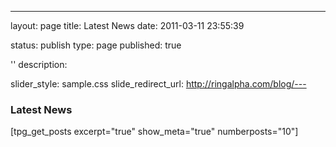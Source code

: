 ---
layout: page
title: Latest News
date: 2011-03-11 23:55:39


status: publish
type: page
published: true



''
description:









slider_style: sample.css
slide_redirect_url: http://ringalpha.com/blog/---
### Latest News

<div class="latest_posts">

[tpg_get_posts excerpt="true" show_meta="true" numberposts="10"]

</div>
